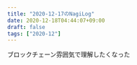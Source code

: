```yaml
---
title: "2020-12-17のNagiLog"
date: 2020-12-18T04:44:07+09:00
draft: false
tags: ["2020-12"]
---
```


ブロックチェーン雰囲気で理解したくなった